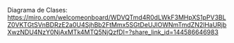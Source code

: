 Diagrama de Clases: 
https://miro.com/welcomeonboard/WDVQTmd4R0dLWkF3MHpXS1pPV3BLZ0VKTGtSVnBDRzE2a0U4SjhBb2FtMmx5SGtDeUJlOWNmTmdZN2lHaURjbXwzNDU4NzY0NjAxMTk4MTQ5NjQzfDI=?share_link_id=144586646983
